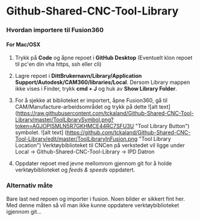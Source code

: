 # Github-Shared-CNC-Tool-Library

 
### Hvordan importere til Fusion360

#### For Mac/OSX

1. Trykk på **Code** og åpne repoet i **GitHub Desktop** (Eventuelt klon repoet til pc'en din vha https, ssh eller cli)

2. Lagre repoet i **DittBrukernavn/Library/Application Support/Autodesk/CAM360/libraries/Local**. Dersom Library mappen ikke vises i Finder, trykk **cmd + J** og huk av **Show Library Folder**.

3. For å sjekke at biblioteket er importert, åpne Fusion360, gå til CAM/Manufacture-arbeidsområdet og trykk på dette 
![alt text] (https://raw.githubusercontent.com/tckaland/Github-Shared-CNC-Tool-Library/master/ToolLibrarySymbol.png?token=AGJOPISMLN5R7GKHMCE44RC7SFU3U "Tool Library Button")
 symbolet. 
 ![alt text] (https://github.com/tckaland/Github-Shared-CNC-Tool-Library/edit/master/ToolLibraryInFusion.png "Tool Library Location")
 Verktøybiblioteket til CNCen på verkstedet vil ligge under Local -> Github-Shared-CNC-Tool-Library -> IPD Datron

3. Oppdater repoet med jevne mellomrom gjennom git for å holde verktøybiblioteket og *feeds & speeds* oppdatert.


### Alternativ måte

Bare last ned repoen og importer i fusion. Noen bilder er sikkert fint her. Med denne måten så vil man ikke kunne oppdatere verktøybiblioteket igjennom git...

